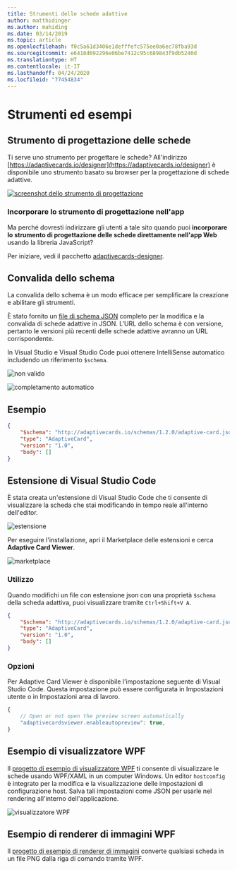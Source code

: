 ```yaml
---
title: Strumenti delle schede adattive
author: matthidinger
ms.author: mahiding
ms.date: 03/14/2019
ms.topic: article
ms.openlocfilehash: f0c5a61d3406e1defffefc575ee0a6ec78fba93d
ms.sourcegitcommit: e6418d692296e06be7412c95c689843f9db5240d
ms.translationtype: HT
ms.contentlocale: it-IT
ms.lasthandoff: 04/24/2020
ms.locfileid: "77454834"
---
```

# <a name="tools-and-samples"></a>Strumenti ed esempi

## <a name="card-designer"></a>Strumento di progettazione delle schede 

Ti serve uno strumento per progettare le schede? All'indirizzo [https://adaptivecards.io/designer](https://adaptivecards.io/designer) è disponibile uno strumento basato su browser per la progettazione di schede adattive.

[![screenshot dello strumento di progettazione](media/tools/designer.jpg)](https://adaptivecards.io/designer)

### <a name="embed-the-designer-into-your-app"></a>Incorporare lo strumento di progettazione nell'app

Ma perché dovresti indirizzare gli utenti a tale sito quando puoi **incorporare lo strumento di progettazione delle schede direttamente nell'app Web** usando la libreria JavaScript? 

Per iniziare, vedi il pacchetto [adaptivecards-designer](https://npmjs.com/adaptivecards-designer).

## <a name="schema-validation"></a>Convalida dello schema

La convalida dello schema è un modo efficace per semplificare la creazione e abilitare gli strumenti.

È stato fornito un [file di schema JSON](http://adaptivecards.io/schemas/1.2.0/adaptive-card.json) completo per la modifica e la convalida di schede adattive in JSON. L'URL dello schema è con versione, pertanto le versioni più recenti delle schede adattive avranno un URL corrispondente.

In Visual Studio e Visual Studio Code puoi ottenere IntelliSense automatico includendo un riferimento `$schema`.

![non valido](media/tools/invalidjson1.png)

![completamento automatico](media/tools/autocomplete.png)

## <a name="example"></a>Esempio

```json
{
    "$schema": "http://adaptivecards.io/schemas/1.2.0/adaptive-card.json",
    "type": "AdaptiveCard",
    "version": "1.0",
    "body": []
}
```

## <a name="visual-studio-code-extension"></a>Estensione di Visual Studio Code

È stata creata un'estensione di Visual Studio Code che ti consente di visualizzare la scheda che stai modificando in tempo reale all'interno dell'editor. 

![estensione](media/tools/vscode-extension.png)

Per eseguire l'installazione, apri il Marketplace delle estensioni e cerca **Adaptive Card Viewer**.

![marketplace](media/tools/vscode-extension-marketplace.png)

### <a name="usage"></a>Utilizzo

Quando modifichi un file con estensione json con una proprietà `$schema` della scheda adattiva, puoi visualizzare tramite `Ctrl+Shift+V A`.
```json
{
    "$schema": "http://adaptivecards.io/schemas/1.2.0/adaptive-card.json",
    "type": "AdaptiveCard",
    "version": "1.0",
    "body": []
}
```

### <a name="options"></a>Opzioni

Per Adaptive Card Viewer è disponibile l'impostazione seguente di Visual Studio Code. Questa impostazione può essere configurata in Impostazioni utente o in Impostazioni area di lavoro.

```js
{
    // Open or not open the preview screen automatically
    "adaptivecardsviewer.enableautopreview": true,
}
```

## <a name="wpf-visualizer-sample"></a>Esempio di visualizzatore WPF

Il [progetto di esempio di visualizzatore WPF](https://github.com/Microsoft/AdaptiveCards/tree/master/source/dotnet/Samples/WPFVisualizer) ti consente di visualizzare le schede usando WPF/XAML in un computer Windows.  Un editor `hostconfig` è integrato per la modifica e la visualizzazione delle impostazioni di configurazione host. Salva tali impostazioni come JSON per usarle nel rendering all'interno dell'applicazione.

![visualizzatore WPF](media/tools/wpfvisualizer.png)

## <a name="wpf-imagerender-sample"></a>Esempio di renderer di immagini WPF

Il [progetto di esempio di renderer di immagini](https://github.com/Microsoft/AdaptiveCards/tree/master/source/dotnet/Samples/AdaptiveCards.Sample.ImageRender) converte qualsiasi scheda in un file PNG dalla riga di comando tramite WPF. 
